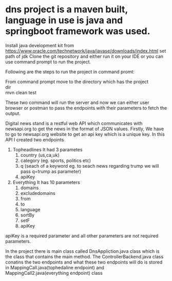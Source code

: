 # dns project is a maven built, language in use is java and springboot framework was used.
Install java development kit from https://www.oracle.com/technetwork/java/javase/downloads/index.html
set path of jdk 
Clone the git repository and either run it on your IDE or you can use command prompt to run the project.


Following are the steps to run the project in command promt:

From command prompt move to the directory which has the project                                             
dir                                                                
mvn clean test 

These two command will run the server and now we can either user browser or postman to pass the endpoints with their parameters to fetch the output.

Digital news stand is a restful web API which communicates with newsapi.org to get the news in the format of JSON values.
Firstly, We have to go to newsapi.org website to get an api key which is a unique key.
In this API I created two endpoints
1. Topheadlines
   It had 3 parametes
   1. country (us,ca,uk)
   2. category (eg. sports, politics etc)
   3. q (seach of a keyword eg. to seach news regarding trump we will pass q=trump as parameter)
   4. apiKey
2. Everything
   It has 10 parameters
   1. domains
   2. excludedomains
   3. from 
   4. to
   5. language
   6. sortBy
   7. setF
   8. apiKey
   
 apiKey is a required parameter and all other parameters are not required parameters.
 
In the project there is main class called DnsAppliction.java class which is the class that contains the main method.
The ControllerBackend.java class conatins the two endpoints and 
what these two endpoints will do is stored in MappingCall.java(tophedaline endpoint) and MappingCall2.java(everything endpoint) class 
